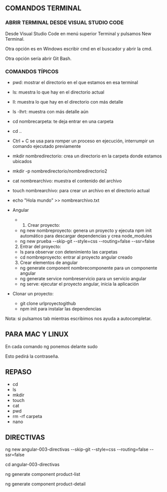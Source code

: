 

## COMANDOS TERMINAL


### ABRIR TERMINAL DESDE VISUAL STUDIO CODE

Desde Visual Studio Code en menú superior Terminal y pulsamos New Terminal.

Otra opción es en Windows escribir cmd en el buscador y abrir la cmd.

Otra opción sería abrir Git Bash.


### COMANDOS TÍPICOS

* pwd: mostrar el directorio en el que estamos en esa terminal

* ls: muestra lo que hay en el directorio actual
* ll: muestra lo que hay en el directorio con más detalle
* ls -lhrt: muestra con más detalle aún

* cd nombrecarpeta: te deja entrar en una carpeta
* cd ..

* Ctrl + C se usa para romper un proceso en ejecución, interrumpir un comando ejecutado previamente

* mkdir nombredirectorio: crea un directorio en la carpeta donde estamos ubicados

* mkdir -p nombredirectorio/nombredirectorio2

* cat nombrearchivo: muestra el contenido del archivo

* touch nombrearchivo: para crear un archivo en el directorio actual

* echo "Hola mundo" >> nombrearchivo.txt

* Angular
    * 1. Crear proyecto:
    * ng new nombreproyecto: genera un proyecto y ejecuta npm init automático para descargar dependencias y crea node_modules
    * ng new prueba --skip-git --style=css --routing=false --ssr=false
    
    2. Entrar del proyecto:
    * ls para observar con detenimiento las carpetas
    * cd nombreproyecto: entrar al proyecto angular creado
    
    3. Crear elementos de angular
    * ng generate component nombrecomponente para un componente angular
    * ng generate service nombreservicio para un servicio angular
    * ng serve: ejecutar el proyecto angular, inicia la aplicación


* Clonar un proyecto:
    * git clone urlproyectogithub
    * npm init para instalar las dependencias


Nota: si pulsamos tab mientras escribimos nos ayuda a autocompletar.

## PARA MAC Y LINUX

En cada comando ng ponemos delante sudo

Esto pedirá la contraseña.


## REPASO

* cd
* ls
* mkdir
* touch
* cat
* pwd
* rm -rf carpeta
* nano

## DIRECTIVAS

ng new angular-003-directivas --skip-git --style=css --routing=false --ssr=false

cd angular-003-directivas 

ng generate component product-list

ng generate component product-detail

